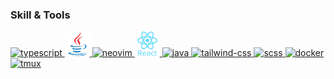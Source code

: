 ### Skill & Tools
<p align="left">

<!--   <a href="https://developer.mozilla.org/en-US/docs/Web/JavaScript" target="_blank" rel=”noopener”> <img src="https://raw.githubusercontent.com/devicons/devicon/master/icons/javascript/javascript-original.svg" alt="javascript" width="40" height="40"/> </a> -->
   <a href="https://www.typescriptlang.org" target="_blank" rel=”noopener”> <img src="https://miro.medium.com/max/816/1*TpbxEQy4ckB-g31PwUQPlg.png" alt="typescript" width="40" height="40"/> </a> 
    <a href="https://www.java.com" target="_blank" rel=”noopener”> 
<img src="https://raw.githubusercontent.com/devicons/devicon/master/icons/java/java-original.svg" alt="java" width="40" height="40" left="80" /> </a>
  <a href="https://neovim.io/" target="_blank" rel=”noopener”> 
<img src="https://upload.wikimedia.org/wikipedia/commons/thumb/3/3a/Neovim-mark.svg/492px-Neovim-mark.svg.png?20150131093814" alt="neovim" width="30" height="40" /> </a>
  <a href="https://reactjs.org/" target="_blank" rel=”noopener”> <img src="https://raw.githubusercontent.com/devicons/devicon/master/icons/react/react-original-wordmark.svg" alt="react" width="40" height="40"/> </a>
       <a href="https://nextjs.org/" target="_blank" rel=”noopener”> 
<img src="https://pbs.twimg.com/profile_images/1468045715083509767/JrehsCpb_400x400.png" alt="java" width="40" height="40" left="80" /> </a>
   <a href="https://tailwindcss.com/" target="_blank" rel=”noopener”> 
<img src="https://cdn.worldvectorlogo.com/logos/tailwind-css-2.svg" alt="tailwind-css" width="40" height="40" left="80" /> </a>
   <a href="https://sass-lang.com/" target="_blank" rel=”noopener”> 
<img src="https://upload.wikimedia.org/wikipedia/commons/thumb/9/96/Sass_Logo_Color.svg/1200px-Sass_Logo_Color.svg.png" alt="scss" width="40" height="40" left="80" /> </a>
      <a href="https://www.docker.com/" target="_blank" rel=”noopener”> 
<img src="https://i.imgur.com/bg9mF8Z.png" alt="docker" width="44" height="40" left="80" /> </a>
  <a href="https://ja.wikipedia.org/wiki/Tmux" target="_blank" rel=”noopener”> 
<img src="https://upload.wikimedia.org/wikipedia/commons/5/50/Tmux.png" alt="tmux" width="40" height="40" left="80" /> </a>
  
 
<!--   <a href="https://www.w3schools.com/cpp/" target="_blank"> <img src="https://raw.githubusercontent.com/devicons/devicon/master/icons/cplusplus/cplusplus-original.svg" alt="cplusplus" width="40" height="40"/> </a>
  <a href="https://www.w3schools.com/cs/index.php" target="_blank"> 
<img src="https://raw.githubusercontent.com/devicons/devicon/master/icons/csharp/csharp-original.svg" alt="cs" width="40" height="40"/> </a> -->
<!--   <a href="https://www.cprogramming.com/" target="_blank"> 
<img src="https://raw.githubusercontent.com/devicons/devicon/master/icons/c/c-original.svg" alt="c" width="40" height="40"/> </a> -->


  <!--    <a href="https://www.typescriptlang.org" target="_blank"> <img src="https://cdn.worldvectorlogo.com/logos/typescript-2.svg" alt="typescript" width="40" height="40"/> </a> -->
<!--<a href="https://www.python.org/" target="_blank"> 
<img src="https://cdn.worldvectorlogo.com/logos/python-5.svg" alt="python" width="40" height="40"/> </a>
</p>
